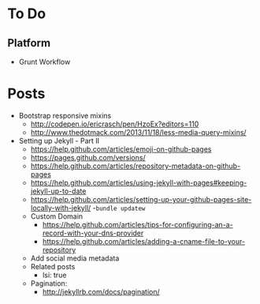 # To Do

## Platform

- Grunt Workflow

# Posts

- Bootstrap responsive mixins
  - http://codepen.io/ericrasch/pen/HzoEx?editors=110
  - http://www.thedotmack.com/2013/11/18/less-media-query-mixins/
- Setting up Jekyll - Part II
  - https://help.github.com/articles/emoji-on-github-pages
  - https://pages.github.com/versions/
  - https://help.github.com/articles/repository-metadata-on-github-pages
  - https://help.github.com/articles/using-jekyll-with-pages#keeping-jekyll-up-to-date
  - https://help.github.com/articles/setting-up-your-github-pages-site-locally-with-jekyll/
    -`bundle updatew`
  - Custom Domain
    - https://help.github.com/articles/tips-for-configuring-an-a-record-with-your-dns-provider
    - https://help.github.com/articles/adding-a-cname-file-to-your-repository
  - Add social media metadata
  - Related posts
    - lsi: true
  - Pagination:
    - http://jekyllrb.com/docs/pagination/
